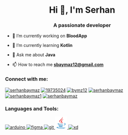 <h1 align="center">Hi 👋, I'm Serhan</h1>
<h3 align="center">A passionate developer</h3>

- 🔭 I’m currently working on **BloodApp**

- 🌱 I’m currently learning **Kotlin**

- 💬 Ask me about **Java**

- 📫 How to reach me **sbaymaz12@gmail.com**

<h3 align="left">Connect with me:</h3>
<p align="left">
<a href="https://linkedin.com/in/serhanbaymaz" target="blank"><img align="center" src="https://raw.githubusercontent.com/rahuldkjain/github-profile-readme-generator/master/src/images/icons/Social/linked-in-alt.svg" alt="serhanbaymaz" height="30" width="40" /></a>
<a href="https://stackoverflow.com/users/19735024" target="blank"><img align="center" src="https://raw.githubusercontent.com/rahuldkjain/github-profile-readme-generator/master/src/images/icons/Social/stack-overflow.svg" alt="19735024" height="30" width="40" /></a>
<a href="https://instagram.com/bymz12" target="blank"><img align="center" src="https://raw.githubusercontent.com/rahuldkjain/github-profile-readme-generator/master/src/images/icons/Social/instagram.svg" alt="bymz12" height="30" width="40" /></a>
<a href="https://medium.com/serhanbaymaz" target="blank"><img align="center" src="https://raw.githubusercontent.com/rahuldkjain/github-profile-readme-generator/master/src/images/icons/Social/medium.svg" alt="serhanbaymaz" height="30" width="40" /></a>
<a href="https://www.hackerrank.com/serhanbaymaz1" target="blank"><img align="center" src="https://raw.githubusercontent.com/rahuldkjain/github-profile-readme-generator/master/src/images/icons/Social/hackerrank.svg" alt="serhanbaymaz1" height="30" width="40" /></a>
<a href="https://www.leetcode.com/serhanbaymaz" target="blank"><img align="center" src="https://raw.githubusercontent.com/rahuldkjain/github-profile-readme-generator/master/src/images/icons/Social/leet-code.svg" alt="serhanbaymaz" height="30" width="40" /></a>
</p>

<h3 align="left">Languages and Tools:</h3>
<p align="left"> <a href="https://www.arduino.cc/" target="_blank" rel="noreferrer"> <img src="https://cdn.worldvectorlogo.com/logos/arduino-1.svg" alt="arduino" width="40" height="40"/> </a> <a href="https://www.figma.com/" target="_blank" rel="noreferrer"> <img src="https://www.vectorlogo.zone/logos/figma/figma-icon.svg" alt="figma" width="40" height="40"/> </a> <a href="https://git-scm.com/" target="_blank" rel="noreferrer"> <img src="https://www.vectorlogo.zone/logos/git-scm/git-scm-icon.svg" alt="git" width="40" height="40"/> </a> <a href="https://www.java.com" target="_blank" rel="noreferrer"> <img src="https://raw.githubusercontent.com/devicons/devicon/master/icons/java/java-original.svg" alt="java" width="40" height="40"/> </a> <a href="https://www.adobe.com/products/xd.html" target="_blank" rel="noreferrer"> <img src="https://cdn.worldvectorlogo.com/logos/adobe-xd.svg" alt="xd" width="40" height="40"/> </a> </p>
